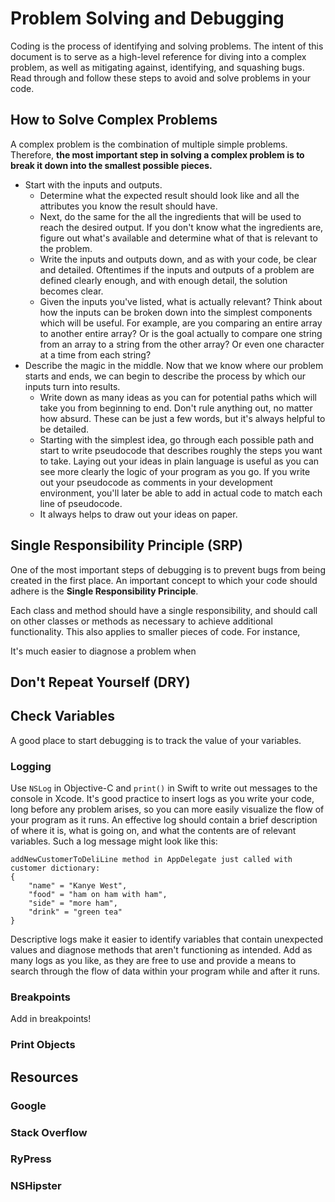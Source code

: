 # Problem Solving and Debugging
Coding is the process of identifying and solving problems. The intent of this document is to serve as a high-level reference for diving into a complex problem, as well as mitigating against, identifying, and squashing bugs. Read through and follow these steps to avoid and solve problems in your code.

## How to Solve Complex Problems
A complex problem is the combination of multiple simple problems. Therefore, **the most important step in solving a complex problem is to break it down into the smallest possible pieces.**

* Start with the inputs and outputs.
  * Determine what the expected result should look like and all the attributes you know the result should have.
  * Next, do the same for the all the ingredients that will be used to reach the desired output. If you don't know what the ingredients are, figure out what's available and determine what of that is relevant to the problem.
  * Write the inputs and outputs down, and as with your code, be clear and detailed. Oftentimes if the inputs and outputs of a problem are defined clearly enough, and with enough detail, the solution becomes clear.
  * Given the inputs you've listed, what is actually relevant? Think about how the inputs can be broken down into the simplest components which will be useful. For example, are you comparing an entire array to another entire array? Or is the goal actually to compare one string from an array to a string from the other array? Or even one character at a time from each string?
* Describe the magic in the middle. Now that we know where our problem starts and ends, we can begin to describe the process by which our inputs turn into results.
  * Write down as many ideas as you can for potential paths which will take you from beginning to end. Don't rule anything out, no matter how absurd. These can be just a few words, but it's always helpful to be detailed.
  * Starting with the simplest idea, go through each possible path and start to write pseudocode that describes roughly the steps you want to take. Laying out your ideas in plain language is useful as you can see more clearly the logic of your program as you go. If you write out your pseudocode as comments in your development environment, you'll later be able to add in actual code to match each line of pseudocode.
  * It always helps to draw out your ideas on paper.

## Single Responsibility Principle (SRP)
One of the most important steps of debugging is to prevent bugs from being created in the first place. An important concept to which your code should adhere is the **Single Responsibility Principle**.


Each class and method should have a single responsibility, and should call on other classes or methods as necessary to achieve additional functionality. This also applies to smaller pieces of code. For instance,

It's much easier to diagnose a problem when

## Don't Repeat Yourself (DRY)


## Check Variables
A good place to start debugging is to track the value of your variables.

### Logging
Use `NSLog` in Objective-C and `print()` in Swift to write out messages to the console in Xcode. It's good practice to insert logs as you write your code, long before any problem arises, so you can more easily visualize the flow of your program as it runs. An effective log should contain a brief description of where it is, what is going on, and what the contents are of relevant variables. Such a log message might look like this:

```
addNewCustomerToDeliLine method in AppDelegate just called with customer dictionary:
{
	"name" = "Kanye West",
	"food" = "ham on ham with ham",
	"side" = "more ham",
	"drink" = "green tea"
}
```

Descriptive logs make it easier to identify variables that contain unexpected values and diagnose methods that aren't functioning as intended. Add as many logs as you like, as they are free to use and provide a means to search through the flow of data within your program while and after it runs.

### Breakpoints
Add in breakpoints!

### Print Objects

## Resources
### Google
### Stack Overflow
### RyPress
### NSHipster
